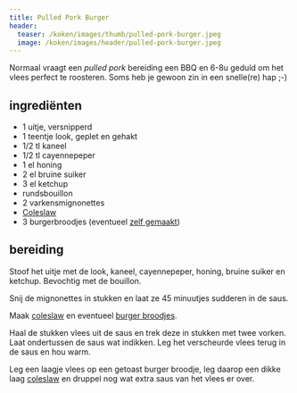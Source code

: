 ```yaml
---
title: Pulled Pork Burger
header:
  teaser: /koken/images/thumb/pulled-pork-burger.jpeg
  image: /koken/images/header/pulled-pork-burger.jpeg
---
```


Normaal vraagt een _pulled pork_ bereiding een BBQ en 6-8u geduld om het vlees perfect te roosteren. Soms heb je gewoon zin in een snelle(re) hap ;-)

## ingrediënten

* 1 uitje, versnipperd
* 1 teentje look, geplet en gehakt
* 1/2 tl kaneel
* 1/2 tl cayennepeper
* 1 el honing
* 2 el bruine suiker
* 3 el ketchup
* rundsbouillon
* 2 varkensmignonettes
* [Coleslaw](Coleslaw)
* 3 burgerbroodjes (eventueel [zelf gemaakt](Hamburger))

## bereiding

Stoof het uitje met de look, kaneel, cayennepeper, honing, bruine suiker en ketchup. Bevochtig met de bouillon.

Snij de mignonettes in stukken en laat ze 45 minuutjes sudderen in de saus.

Maak [coleslaw](Coleslaw) en eventueel [burger broodjes](Hamburger).

Haal de stukken vlees uit de saus en trek deze in stukken met twee vorken. Laat ondertussen de saus wat indikken. Leg het verscheurde vlees terug in de saus en hou warm.

Leg een laagje vlees op een getoast burger broodje, leg daarop een dikke laag [coleslaw](Coleslaw) en druppel nog wat extra saus van het vlees er over.
